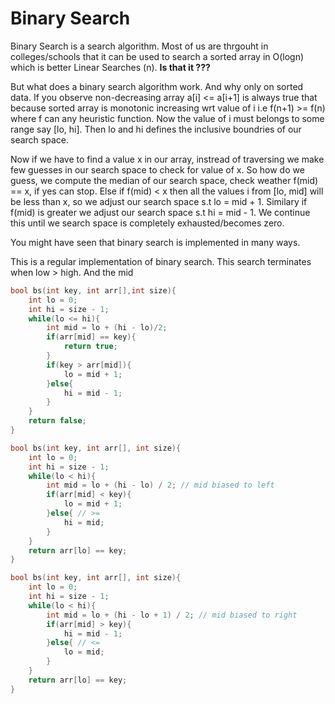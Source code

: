 # Binary Search
Binary Search is a search algorithm. Most of us are thrgouht in colleges/schools that it can be used to search a sorted array in O(logn) which is better Linear Searches (n). **Is that it ???**

But what does a binary search algorithm work. And why only on sorted data.
If you observe non-decreasing array a[i] <= a[i+1] is always true that because sorted array is monotonic increasing wrt value of i i.e f(n+1) >= f(n) where f can any heuristic function.
Now the value of i must belongs to some range say [lo, hi]. Then lo and hi defines the inclusive boundries of our search space.

Now if we have to find a value x in our array, instread of traversing we make few guesses in our search space to check for value of x. So how do we guess, we compute the median of our search space, check weather f(mid) == x, if yes can stop. Else if f(mid) < x then all the values i from [lo, mid] will be less than x, so we adjust our search space s.t lo = mid + 1. Similary if f(mid) is greater we adjust our search space s.t hi = mid - 1. We continue this until we search space is completely exhausted/becomes zero.

You might have seen that binary search is implemented in many ways.

This is a regular implementation of binary search. This search terminates when low > high. And the mid

```c++
bool bs(int key, int arr[],int size){
	int lo = 0;
	int hi = size - 1;
	while(lo <= hi){
		int mid = lo + (hi - lo)/2;
		if(arr[mid] == key){
			return true;
		}
		if(key > arr[mid]){
			lo = mid + 1;
		}else{
			hi = mid - 1;
		}
	}
	return false;
}
```

```c++
bool bs(int key, int arr[], int size){
	int lo = 0;
	int hi = size - 1;
	while(lo < hi){
		int mid = lo + (hi - lo) / 2; // mid biased to left
		if(arr[mid] < key){
			lo = mid + 1;
		}else{ // >=
			hi = mid;
		}
	}
	return arr[lo] == key;
}
```

```c++
bool bs(int key, int arr[], int size){
	int lo = 0;
	int hi = size - 1;
	while(lo < hi){
		int mid = lo + (hi - lo + 1) / 2; // mid biased to right
		if(arr[mid] > key){
			hi = mid - 1;
		}else{ // <=
			lo = mid;
		}
	}
	return arr[lo] == key;
}
```